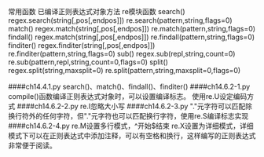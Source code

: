 常用函数                    已编译正则表达式对象方法                        re模块函数
search()                    regex.search(string[,pos[,endpos]])           re.search(pattern,string,flags=0)
match()                     regex.match(string[,pos[,endpos]])            re.match(pattern,string,flags=0)
findall()                   regex.match(string[,pos[,endpos]])            re.findall(pattern,string,flags=0)
finditer()                  regex.finditer(string[,pos[,endpos]])         re.finditer(pattern,string,flags=0)
sub()                       regex.sub(repl,string,count=0)                re.sub(pattern,repl,string,count=0,flags=0)
split()                     regex.split(string,maxsplit=0)                re.split(pattern,string,maxsplit=0,flags=0)

####ch14.4.1.py
search()、match()、findall()、finditer()
####ch14.6.2-1.py
compile()函数编译正则表达式对象时，可以设置编译标志。
使用re.U设定编码方式
####ch14.6.2-2.py
re.I忽略大小写
####ch14.6.2-3.py
"."元字符可以匹配除换行符外的任何字符，但"."元字符也可以匹配换行字符，使用re.S编译标志实现
####ch14.6.2-4.py
re.M设置多行模式，^开始$结束
re.X设置为详细模式，详细模式下可以在正则表达式中添加注释，可以有空格和换行，这样编写的正则表达式非常便于阅读。